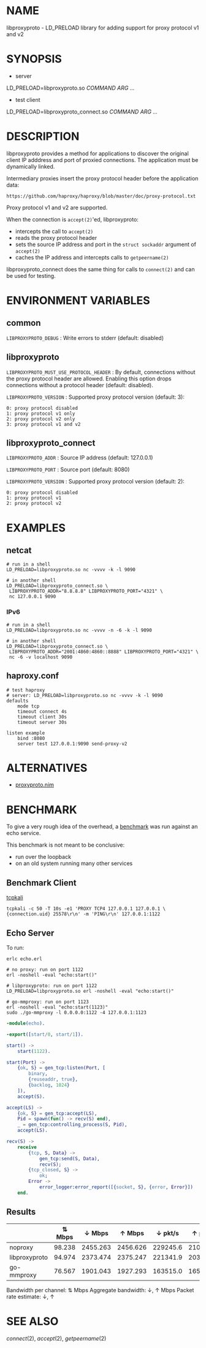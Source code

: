 # NAME

libproxyproto - LD\_PRELOAD library for adding support for proxy protocol v1 and v2

# SYNOPSIS

* server

LD\_PRELOAD=libproxyproto.so *COMMAND* *ARG* *...*

* test client

LD\_PRELOAD=libproxyproto\_connect.so *COMMAND* *ARG* *...*

# DESCRIPTION

libproxyproto provides a method for applications to discover the original
client IP adddress and port of proxied connections. The application must
be dynamically linked.

Intermediary proxies insert the proxy protocol header before the application
data:

    https://github.com/haproxy/haproxy/blob/master/doc/proxy-protocol.txt

Proxy protocol v1 and v2 are supported.

When the connection is `accept(2)`'ed, libproxyproto:

* intercepts the call to `accept(2)`
* reads the proxy protocol header
* sets the source IP address and port in the `struct sockaddr` argument of
  `accept(2)`
* caches the IP address and intercepts calls to `getpeername(2)`

libproxyproto\_connect does the same thing for calls to `connect(2)`
and can be used for testing.

# ENVIRONMENT VARIABLES

## common

`LIBPROXYPROTO_DEBUG`
: Write errors to stderr (default: disabled)

## libproxyproto

`LIBPROXYPROTO_MUST_USE_PROTOCOL_HEADER`
: By default, connections without the proxy protocol header are
  allowed. Enabling this option drops connections without a protocol header
  (default: disabled).

`LIBPROXYPROTO_VERSION`
: Supported proxy protocol version (default: 3):

    0: proxy protocol disabled
    1: proxy protocol v1 only
    2: proxy protocol v2 only
    3: proxy protocol v1 and v2

## libproxyproto_connect

`LIBPROXYPROTO_ADDR`
: Source IP address (default: 127.0.0.1)

`LIBPROXYPROTO_PORT`
: Source port (default: 8080)

`LIBPROXYPROTO_VERSION`
: Supported proxy protocol version (default: 2):

    0: proxy protocol disabled
    1: proxy protocol v1
    2: proxy protocol v2

# EXAMPLES

## netcat

```
# run in a shell
LD_PRELOAD=libproxyproto.so nc -vvvv -k -l 9090

# in another shell
LD_PRELOAD=libproxyproto_connect.so \
 LIBPROXYPROTO_ADDR="8.8.8.8" LIBPROXYPROTO_PORT="4321" \
 nc 127.0.0.1 9090
```

### IPv6

```
# run in a shell
LD_PRELOAD=libproxyproto.so nc -vvvv -n -6 -k -l 9090

# in another shell
LD_PRELOAD=libproxyproto_connect.so \
 LIBPROXYPROTO_ADDR="2001:4860:4860::8888" LIBPROXYPROTO_PORT="4321" \
 nc -6 -v localhost 9090
```

## haproxy.conf

```
# test haproxy
# server: LD_PRELOAD=libproxyproto.so nc -vvvv -k -l 9090
defaults
    mode tcp
    timeout connect 4s
    timeout client 30s
    timeout server 30s

listen example
    bind :8080
    server test 127.0.0.1:9090 send-proxy-v2
```

# ALTERNATIVES

* [proxyproto.nim](https://github.com/ba0f3/proxyproto.nim)

# BENCHMARK

To give a very rough idea of the overhead, a
[benchmark](https://github.com/path-network/go-mmproxy/blob/master/README.md#benchmark)
was run against an echo service.

This benchmark is not meant to be conclusive:

* run over the loopback
* on an old system running many other services

## Benchmark Client

[tcpkali](https://github.com/satori-com/tcpkali)

```
tcpkali -c 50 -T 10s -e1 'PROXY TCP4 127.0.0.1 127.0.0.1 \{connection.uid} 25578\r\n' -m 'PING\r\n' 127.0.0.1:1122
```

## Echo Server

To run:

    erlc echo.erl

    # no proxy: run on port 1122
    erl -noshell -eval "echo:start()"

    # libproxyproto: run on port 1122
    LD_PRELOAD=libproxyproto.so erl -noshell -eval "echo:start()"

    # go-mmproxy: run on port 1123
    erl -noshell -eval "echo:start(1123)"
    sudo ./go-mmproxy -l 0.0.0.0:1122 -4 127.0.0.1:1123


``` erlang
-module(echo).

-export([start/0, start/1]).

start() ->
    start(1122).

start(Port) ->
    {ok, S} = gen_tcp:listen(Port, [
        binary,
        {reuseaddr, true},
        {backlog, 1024}
    ]),
    accept(S).

accept(LS) ->
    {ok, S} = gen_tcp:accept(LS),
    Pid = spawn(fun() -> recv(S) end),
    _ = gen_tcp:controlling_process(S, Pid),
    accept(LS).

recv(S) ->
    receive
        {tcp, S, Data} ->
            gen_tcp:send(S, Data),
            recv(S);
        {tcp_closed, S} ->
            ok;
        Error ->
            error_logger:error_report([{socket, S}, {error, Error}])
    end.
```

## Results

|          | ⇅ Mbps | ↓ Mbps | ↑ Mbps |  ↓ pkt/s | ↑ pkt/s |
|----------|---------|--------|--------|----------|---------|
| noproxy       | 98.238 | 2455.263 | 2456.626 | 229245.6 | 210847.5 |
| libproxyproto | 94.974 | 2373.474 | 2375.247 | 221341.9 | 203862.9 |
| go-mmproxy    | 76.567 | 1901.043 | 1927.293 | 163515.0 | 165415.9 |

Bandwidth per channel: ⇅ Mbps
Aggregate bandwidth: ↓, ↑ Mbps
Packet rate estimate: ↓, ↑

# SEE ALSO

_connect_(2), _accept_(2), _getpeername_(2)
